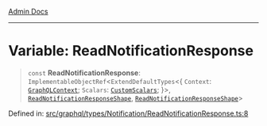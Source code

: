 [Admin Docs](/)

***

# Variable: ReadNotificationResponse

> `const` **ReadNotificationResponse**: `ImplementableObjectRef`\<`ExtendDefaultTypes`\<\{ `Context`: [`GraphQLContext`](../../../../context/type-aliases/GraphQLContext.md); `Scalars`: [`CustomScalars`](../../../../scalars/type-aliases/CustomScalars.md); \}\>, [`ReadNotificationResponseShape`](../interfaces/ReadNotificationResponseShape.md), [`ReadNotificationResponseShape`](../interfaces/ReadNotificationResponseShape.md)\>

Defined in: [src/graphql/types/Notification/ReadNotificationResponse.ts:8](https://github.com/Sourya07/talawa-api/blob/cfbd515d04ffba748b09232a33807f1845dd1878/src/graphql/types/Notification/ReadNotificationResponse.ts#L8)
